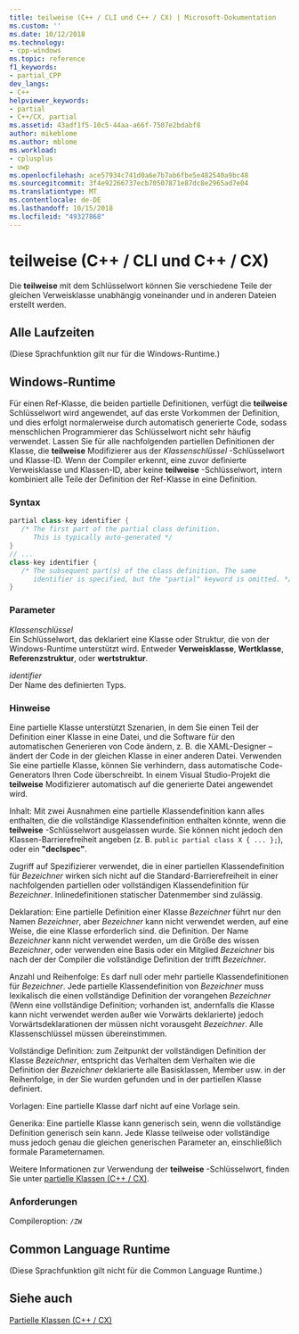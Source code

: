 ```yaml
---
title: teilweise (C++ / CLI und C++ / CX) | Microsoft-Dokumentation
ms.custom: ''
ms.date: 10/12/2018
ms.technology:
- cpp-windows
ms.topic: reference
f1_keywords:
- partial_CPP
dev_langs:
- C++
helpviewer_keywords:
- partial
- C++/CX, partial
ms.assetid: 43adf1f5-10c5-44aa-a66f-7507e2bdabf8
author: mikeblome
ms.author: mblome
ms.workload:
- cplusplus
- uwp
ms.openlocfilehash: ace57934c741d0a6e7b7ab6fbe5e482540a9bc48
ms.sourcegitcommit: 3f4e92266737ecb70507871e87dc8e2965ad7e04
ms.translationtype: MT
ms.contentlocale: de-DE
ms.lasthandoff: 10/15/2018
ms.locfileid: "49327868"
---
```

# <a name="partial--ccli-and-ccx"></a>teilweise (C++ / CLI und C++ / CX)

Die **teilweise** mit dem Schlüsselwort können Sie verschiedene Teile der gleichen Verweisklasse unabhängig voneinander und in anderen Dateien erstellt werden.

## <a name="all-runtimes"></a>Alle Laufzeiten

(Diese Sprachfunktion gilt nur für die Windows-Runtime.)

## <a name="windows-runtime"></a>Windows-Runtime

Für einen Ref-Klasse, die beiden partielle Definitionen, verfügt die **teilweise** Schlüsselwort wird angewendet, auf das erste Vorkommen der Definition, und dies erfolgt normalerweise durch automatisch generierte Code, sodass menschlichen Programmierer das Schlüsselwort nicht sehr häufig verwendet. Lassen Sie für alle nachfolgenden partiellen Definitionen der Klasse, die **teilweise** Modifizierer aus der *Klassenschlüssel* -Schlüsselwort und Klasse-ID. Wenn der Compiler erkennt, eine zuvor definierte Verweisklasse und Klassen-ID, aber keine **teilweise** -Schlüsselwort, intern kombiniert alle Teile der Definition der Ref-Klasse in eine Definition.

### <a name="syntax"></a>Syntax

```cpp
partial class-key identifier {
   /* The first part of the partial class definition. 
      This is typically auto-generated */
}
// ...
class-key identifier {
   /* The subsequent part(s) of the class definition. The same 
      identifier is specified, but the "partial" keyword is omitted. */
}
```

### <a name="parameters"></a>Parameter

*Klassenschlüssel*<br/>
Ein Schlüsselwort, das deklariert eine Klasse oder Struktur, die von der Windows-Runtime unterstützt wird. Entweder **Verweisklasse**, **Wertklasse**, **Referenzstruktur**, oder **wertstruktur**.

*identifier*<br/>
Der Name des definierten Typs.

### <a name="remarks"></a>Hinweise

Eine partielle Klasse unterstützt Szenarien, in dem Sie einen Teil der Definition einer Klasse in eine Datei, und die Software für den automatischen Generieren von Code ändern, z. B. die XAML-Designer – ändert der Code in der gleichen Klasse in einer anderen Datei. Verwenden Sie eine partielle Klasse, können Sie verhindern, dass automatische Code-Generators Ihren Code überschreibt. In einem Visual Studio-Projekt die **teilweise** Modifizierer automatisch auf die generierte Datei angewendet wird.

Inhalt: Mit zwei Ausnahmen eine partielle Klassendefinition kann alles enthalten, die die vollständige Klassendefinition enthalten könnte, wenn die **teilweise** -Schlüsselwort ausgelassen wurde. Sie können nicht jedoch den Klassen-Barrierefreiheit angeben (z. B. `public partial class X { ... };`), oder ein **"declspec"**.

Zugriff auf Spezifizierer verwendet, die in einer partiellen Klassendefinition für *Bezeichner* wirken sich nicht auf die Standard-Barrierefreiheit in einer nachfolgenden partiellen oder vollständigen Klassendefinition für *Bezeichner*. Inlinedefinitionen statischer Datenmember sind zulässig.

Deklaration: Eine partielle Definition einer Klasse *Bezeichner* führt nur den Namen *Bezeichner*, aber *Bezeichner* kann nicht verwendet werden, auf eine Weise, die eine Klasse erforderlich sind. die Definition. Der Name *Bezeichner* kann nicht verwendet werden, um die Größe des wissen *Bezeichner*, oder verwenden eine Basis oder ein Mitglied *Bezeichner* bis nach der der Compiler die vollständige Definition der trifft *Bezeichner*.

Anzahl und Reihenfolge: Es darf null oder mehr partielle Klassendefinitionen für *Bezeichner*. Jede partielle Klassendefinition von *Bezeichner* muss lexikalisch die einen vollständige Definition der vorangehen *Bezeichner* (Wenn eine vollständige Definition; vorhanden ist, andernfalls die Klasse kann nicht verwendet werden außer wie Vorwärts deklarierte) jedoch Vorwärtsdeklarationen der müssen nicht vorausgeht *Bezeichner*. Alle Klassenschlüssel müssen übereinstimmen.

Vollständige Definition: zum Zeitpunkt der vollständigen Definition der Klasse *Bezeichner*, entspricht das Verhalten dem Verhalten wie die Definition der *Bezeichner* deklarierte alle Basisklassen, Member usw. in der Reihenfolge, in der Sie wurden gefunden und in der partiellen Klasse definiert.

Vorlagen: Eine partielle Klasse darf nicht auf eine Vorlage sein.

Generika: Eine partielle Klasse kann generisch sein, wenn die vollständige Definition generisch sein kann. Jede Klasse teilweise oder vollständige muss jedoch genau die gleichen generischen Parameter an, einschließlich formale Parameternamen.

Weitere Informationen zur Verwendung der **teilweise** -Schlüsselwort, finden Sie unter [partielle Klassen (C++ / CX)](http://go.microsoft.com/fwlink/p/?LinkId=249023).

### <a name="requirements"></a>Anforderungen

Compileroption: `/ZW`

## <a name="common-language-runtime"></a>Common Language Runtime

(Diese Sprachfunktion gilt nicht für die Common Language Runtime.)

## <a name="see-also"></a>Siehe auch

[Partielle Klassen (C++ / CX)](http://go.microsoft.com/fwlink/p/?LinkId=249023)